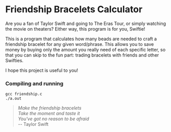 # Friendship Bracelets Calculator

Are you a fan of Taylor Swift and going to The Eras Tour, or simply watching the movie on theaters? Either way, this program is for you, Swiftie!

This is a program that calculates how many beads are needed to craft a friendship bracelet for any given word/phrase. This allows you to save money by buying only the amount you really need of each specific letter, so that you can skip to the fun part: trading bracelets with friends and other Swifties.

I hope this project is useful to you!

### Compiling and running
````
gcc friendship.c
./a.out
````

> _Make the friendship bracelets_\
> _Take the moment and taste it_\
> _You've got no reason to be afraid_\
> -- Taylor Swift

